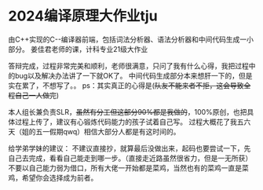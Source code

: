 # 2024编译原理大作业tju
由C++实现的C--编译器前端，包括词法分析器、语法分析器和中间代码生成一小部分。
姜佳君老师的课，计科专业21级大作业

答辩完成，过程非常完美和顺利，老师很满意，只问了我有什么心得，我把过程中的bug以及解决办法讲了一下就OK了。
中间代码生成部分本来想肝一下的，但是实在累了，不想写了。。
ps：其实真正的心得是(~~队友不能来者不拒，这会导致全程自己一人做完~~)

本人组长兼负责SLR，~~虽然有分工但这部分90%都是我做的~~，100%原创，也把具体过程上传了，建议有心锻炼代码能力的孩子试着自己写。
过程大概花了我五六天（姐的五一假期qwq）相信大部分人都是有这时间的。

给学弟学妹的建议：
不建议直接抄，就算最后没做出来，起码也要尝试一下，先自己去完成，看看自己能走到哪一步。（直接走近路虽然很省力，但是一无所获）
不要以自己能力弱为借口，所有大佬一开始都是菜鸡，当然也有的菜鸡一直是菜鸡，希望你会选择成为前者。

